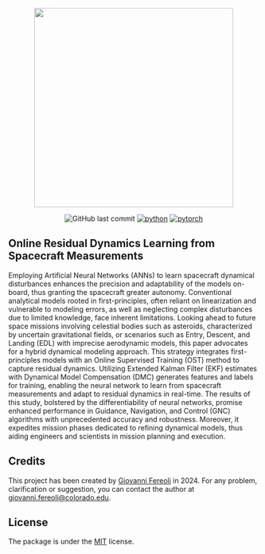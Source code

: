 <p align="center">
  <img align="center" src="https://www.colorado.edu/brand/sites/default/files/styles/medium/public/page/boulder-one-line-reverse.png?itok=jWuueUXe" width="400" />
</p>

<div align="center">
  
![GitHub last commit](https://img.shields.io/github/last-commit/giovannifereoli/Online-Residual-Dynamics-Learning-from-Spacecraft-Measurements)
[![python](https://img.shields.io/badge/Python-3.9-3776AB.svg?style=flat&logo=python&logoColor=white)](https://www.python.org)
[![pytorch](https://img.shields.io/badge/PyTorch-2.0.0-EE4C2C.svg?style=flat&logo=pytorch)](https://pytorch.org)

</div>

## Online Residual Dynamics Learning from Spacecraft Measurements 

Employing Artificial Neural Networks (ANNs) to learn spacecraft dynamical disturbances enhances the precision and adaptability of the models on-board, thus granting the spacecraft greater autonomy. Conventional analytical models rooted in first-principles, often reliant on linearization and vulnerable to modeling errors, as well as neglecting complex disturbances due to limited knowledge, face inherent limitations. Looking ahead to future space missions involving celestial bodies such as asteroids, characterized by uncertain gravitational fields, or scenarios such as Entry, Descent, and Landing (EDL) with imprecise aerodynamic models, this paper advocates for a hybrid dynamical modeling approach. This strategy integrates first-principles models with an Online Supervised Training (OST) method to capture residual dynamics. Utilizing Extended Kalman Filter (EKF) estimates with Dynamical Model Compensation (DMC) generates features and labels for training, enabling the neural network to learn from spacecraft measurements and adapt to residual dynamics in real-time. The results of this study, bolstered by the differentiability of neural networks, promise enhanced performance in Guidance, Navigation, and Control (GNC) algorithms with unprecedented accuracy and robustness. Moreover, it expedites mission phases dedicated to refining dynamical models, thus aiding engineers and scientists in mission planning and execution.

## Credits
This project has been created by [Giovanni Fereoli](https://github.com/giovannifereoli) in 2024.
For any problem, clarification or suggestion, you can contact the author at [giovanni.fereoli@colorado.edu](mailto:giovanni.fereoli@colorado.edu).

## License
The package is under the [MIT](https://choosealicense.com/licenses/mit/) license.
